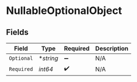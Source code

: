 # NullableOptionalObject


## Fields

| Field              | Type               | Required           | Description        |
| ------------------ | ------------------ | ------------------ | ------------------ |
| `Optional`         | **string*          | :heavy_minus_sign: | N/A                |
| `Required`         | *int64*            | :heavy_check_mark: | N/A                |